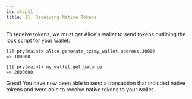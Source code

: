 ```yaml
---
id: step11
title: 11. Receiving Native Tokens
---
```


To receive tokens, we must get Alice's wallet to send tokens outlining the lock script for your wallet:

```
[2] pry(main)> alice.generate_tx(my_wallet.address,3000)
=> 100000

[2] pry(main)> my_wallet.get_balance
=> 2000000
```

Great! You have now been able to send a transaction that included native tokens and were able to receive native tokens to your wallet.
